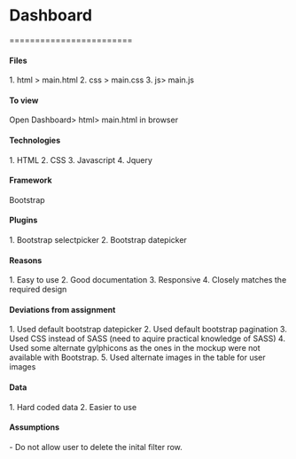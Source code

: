 # Dashboard 
========================

<h4>Files</h4>
1. html > main.html
2. css > main.css
3. js> main.js

<h4>To view</h4> 
   Open Dashboard> html> main.html in browser

<h4>Technologies </h4>
1. HTML
2. CSS
3. Javascript
4. Jquery

<h4>Framework</h4>
   Bootstrap

<h4>Plugins </h4>
1. Bootstrap selectpicker
2. Bootstrap datepicker

<h4>Reasons</h4>
1. Easy to use
2. Good documentation
3. Responsive 
4. Closely matches the required design 

<h4>Deviations from assignment</h4>
1. Used default bootstrap datepicker
2. Used default bootstrap pagination
3. Used CSS instead of SASS (need to aquire practical knowledge of SASS)
4. Used some alternate gylphicons as the ones in the mockup were not available with Bootstrap.
5. Used alternate images in the table for user images

<h4>Data</h4>
 1. Hard coded data
 2. Easier to use

<h4>Assumptions</h4>
- Do not allow user to delete the inital filter row.
